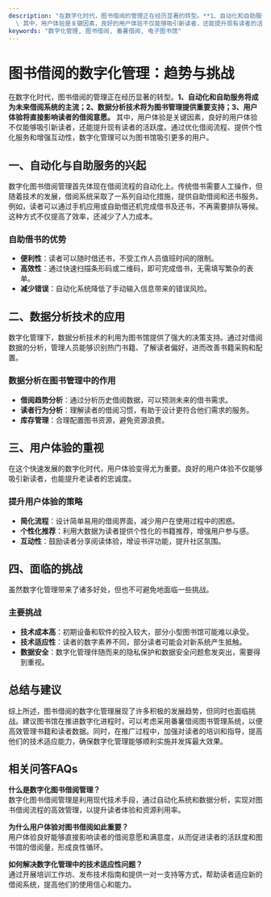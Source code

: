 ```yaml
---
description: "在数字化时代，图书借阅的管理正在经历显著的转型。**1、自动化和自助服务将成为未来借阅系统的主流；2、数据分析技术将为图书管理提供重要支持；3、用户体验将直接影响读者的借阅意愿。**\
  \ 其中，用户体验是关键因素，良好的用户体验不仅能够吸引新读者，还能提升现有读者的活跃度。通过优化借阅流程、提供个性化服务和增强互动性，数字化管理可以为图书馆吸引更多的用户。"
keywords: "数字化管理, 图书借阅, 番薯借阅, 电子图书馆"
---
```

# 图书借阅的数字化管理：趋势与挑战

在数字化时代，图书借阅的管理正在经历显著的转型。**1、自动化和自助服务将成为未来借阅系统的主流；2、数据分析技术将为图书管理提供重要支持；3、用户体验将直接影响读者的借阅意愿。** 其中，用户体验是关键因素，良好的用户体验不仅能够吸引新读者，还能提升现有读者的活跃度。通过优化借阅流程、提供个性化服务和增强互动性，数字化管理可以为图书馆吸引更多的用户。

## 一、自动化与自助服务的兴起

数字化图书借阅管理首先体现在借阅流程的自动化上。传统借书需要人工操作，但随着技术的发展，借阅系统采取了一系列自动化措施，提供自助借阅和还书服务。例如，读者可以通过手机应用或自助借还机完成借书及还书，不再需要排队等候。这种方式不仅提高了效率，还减少了人力成本。

### 自助借书的优势
- **便利性**：读者可以随时借还书，不受工作人员值班时间的限制。
- **高效性**：通过快速扫描条形码或二维码，即可完成借书，无需填写繁杂的表单。
- **减少错误**：自动化系统降低了手动输入信息带来的错误风险。

## 二、数据分析技术的应用

数字化管理下，数据分析技术的利用为图书馆提供了强大的决策支持。通过对借阅数据的分析，管理人员能够识别热门书籍、了解读者偏好，进而改善书籍采购和配置。

### 数据分析在图书管理中的作用
- **借阅趋势分析**：通过分析历史借阅数据，可以预测未来的借书需求。
- **读者行为分析**：理解读者的借阅习惯，有助于设计更符合他们需求的服务。
- **库存管理**：合理配置图书资源，避免资源浪费。

## 三、用户体验的重视

在这个快速发展的数字化时代，用户体验变得尤为重要。良好的用户体验不仅能够吸引新读者，也能提升老读者的忠诚度。

### 提升用户体验的策略
- **简化流程**：设计简单易用的借阅界面，减少用户在使用过程中的困惑。
- **个性化推荐**：利用大数据为读者提供个性化的书籍推荐，增强用户参与感。
- **互动性**：鼓励读者分享阅读体验，增设书评功能，提升社区氛围。

## 四、面临的挑战

虽然数字化管理带来了诸多好处，但也不可避免地面临一些挑战。

### 主要挑战
- **技术成本高**：初期设备和软件的投入较大，部分小型图书馆可能难以承受。
- **技术适应性**：读者的数字素养不同，部分读者可能会对新系统产生抵触。
- **数据安全**：数字化管理伴随而来的隐私保护和数据安全问题愈发突出，需要得到重视。

## 总结与建议

综上所述，图书借阅的数字化管理展现了许多积极的发展趋势，但同时也面临挑战。建议图书馆在推进数字化进程时，可以考虑采用番薯借阅图书管理系统，以便高效管理书籍和读者数据。同时，在推广过程中，加强对读者的培训和指导，提高他们的技术适应能力，确保数字化管理能够顺利实施并发挥最大效果。

## 相关问答FAQs

**什么是数字化图书借阅管理？**  
数字化图书借阅管理是利用现代技术手段，通过自动化系统和数据分析，实现对图书借阅流程的高效管理，以提升读者体验和资源利用率。

**为什么用户体验对图书借阅如此重要？**  
用户体验良好能够直接影响读者的借阅意愿和满意度，从而促进读者的活跃度和图书馆的借阅量，形成良性循环。

**如何解决数字化管理中的技术适应性问题？**  
通过开展培训工作坊、发布技术指南和提供一对一支持等方式，帮助读者适应新的借阅系统，提高他们的使用信心和能力。
